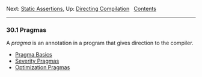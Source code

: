 Next: [Static Assertions](Static-Assertions.md), Up: [Directing
Compilation](Directing-Compilation.md)  
[Contents](index.md#SEC_Contents "Table of contents")  

------------------------------------------------------------------------


### 30.1 Pragmas 

A *pragma* is an annotation in a program that gives direction to the
compiler.

-   [Pragma Basics](Pragma-Basics.md)
-   [Severity Pragmas](Severity-Pragmas.md)
-   [Optimization Pragmas](Optimization-Pragmas.md)
